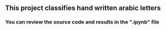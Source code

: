 ## This project classifies hand written arabic letters 
### You can review the source code and results in the ".ipynb" file
